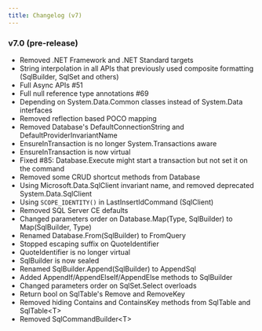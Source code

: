 ```yaml
---
title: Changelog (v7)
---
```


### v7.0 (pre-release)
- Removed .NET Framework and .NET Standard targets
- String interpolation in all APIs that previously used composite formatting (SqlBuilder, SqlSet and others)
- Full Async APIs #51
- Full null reference type annotations #69
- Depending on System.Data.Common classes instead of System.Data interfaces
- Removed reflection based POCO mapping
- Removed Database's DefaultConnectionString and DefaultProviderInvariantName
- EnsureInTransaction is no longer System.Transactions aware
- EnsureInTransaction is now virtual
- Fixed #85: Database.Execute might start a transaction but not set it on the command
- Removed some CRUD shortcut methods from Database
- Using Microsoft.Data.SqlClient invariant name, and removed deprecated System.Data.SqlClient
- Using `SCOPE_IDENTITY()` in LastInsertIdCommand (SqlClient)
- Removed SQL Server CE defaults
- Changed parameters order on Database.Map(Type, SqlBuilder) to Map(SqlBuilder, Type)
- Renamed Database.From(SqlBuilder) to FromQuery
- Stopped escaping suffix on QuoteIdentifier
- QuoteIdentifier is no longer virtual
- SqlBuilder is now sealed
- Renamed SqlBuilder.Append(SqlBuilder) to AppendSql
- Added AppendIf/AppendElseIf/AppendElse methods to SqlBuilder
- Changed parameters order on SqlSet.Select overloads
- Return bool on SqlTable's Remove and RemoveKey
- Removed hiding Contains and ContainsKey methods from SqlTable and SqlTable&lt;T>
- Removed SqlCommandBuilder&lt;T>


<script>

   function textNodesUnder(el) {
      var n, a = [], walk = document.createTreeWalker(el, NodeFilter.SHOW_TEXT, null, false);
      while (n = walk.nextNode()) a.push(n);
      return a;
   }

   document.addEventListener('DOMContentLoaded', function () {

      var art = document.getElementsByTagName('article')[0];
      var textNodes = textNodesUnder(art);

      var notWsPattern = new RegExp("\\S");
      var issuePattern = new RegExp("#[0-9]+");

      Array.prototype.forEach.call(textNodes, function (node) {

         var text = node.textContent;
            
         if (notWsPattern.test(text)) {

            var matches = issuePattern.exec(text);

            if (matches) {

               Array.prototype.forEach.call(matches, function (s) {

                  var index = text.indexOf(s);
                  var beforeText = document.createTextNode(text.substr(0, index));
                  var newText = document.createTextNode(s);
                  var afterText = document.createTextNode(text.substr(index + s.length));

                  var anchorNode = document.createElement('a');
                  anchorNode.href = "{{ page.repository_url }}/issues/" + s.substr(1);
                  anchorNode.appendChild(newText);

                  var parentNode = node.parentNode;

                  parentNode.insertBefore(beforeText, node);
                  parentNode.insertBefore(anchorNode, node);
                  parentNode.insertBefore(afterText, node);
                  parentNode.removeChild(node);
               });
            }
         }
      });
   });
</script>
